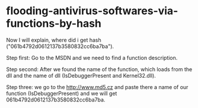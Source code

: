 # flooding-antivirus-softwares-via-functions-by-hash

Now I will explain, where did i get hash ("061b4792d0612137b3580832cc6ba7ba").<br>

Step first: Go to the MSDN and we need to find a function description.<br>

Step second: After we found the name of the function, which loads from the dll and the name of dll (IsDebuggerPresent and Kernel32.dll).<br>

Step three: we go to the http://www.md5.cz and paste there a name of our function (IsDebuggerPresent) and we will get 061b4792d0612137b3580832cc6ba7ba.<br>
